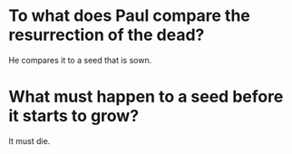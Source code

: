 # To what does Paul compare the resurrection of the dead?

He compares it to a seed that is sown.

# What must happen to a seed before it starts to grow?

It must die.
